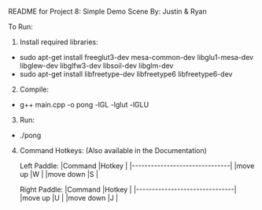 README for Project 8: Simple Demo Scene
By: Justin & Ryan

To Run:

1) Install required libraries:
- sudo apt-get install freeglut3-dev mesa-common-dev libglu1-mesa-dev libglew-dev libglfw3-dev libsoil-dev libglm-dev
- sudo apt-get install libfreetype-dev libfreetype6 libfreetype6-dev

2) Compile:
- g++ main.cpp -o pong -lGL -lglut -lGLU

3) Run:
- ./pong

4) Command Hotkeys:
(Also available in the Documentation)

	  Left Paddle:
|Command	|Hotkey		|
|-------------------------------|
|move up	|W		|
|move down	|S		|


	  Right Paddle:
|Command	|Hotkey		|
|-------------------------------|
|move up	|U		|
|move down	|J		|







